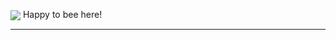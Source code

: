 <img align="center" src="https://i.giphy.com/media/v1.Y2lkPTc5MGI3NjExb2F5eHZoMnl6cm5iMjJ1ODFjZG5idTQ2Y2lkbmpsaG1sazJwYTE1eiZlcD12MV9pbnRlcm5hbF9naWZfYnlfaWQmY3Q9dg/T9u91uxWcp1yj7Ndnz/giphy.gif"> Happy to bee here!

---

